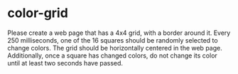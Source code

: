 # color-grid

Please create a web page that has a 4x4 grid, with a border around it. Every 250 milliseconds, one of the 16 squares should be randomly selected to change colors. The grid should be horizontally centered in the web page. Additionally, once a square has changed colors, do not change its color until at least two seconds have passed.
